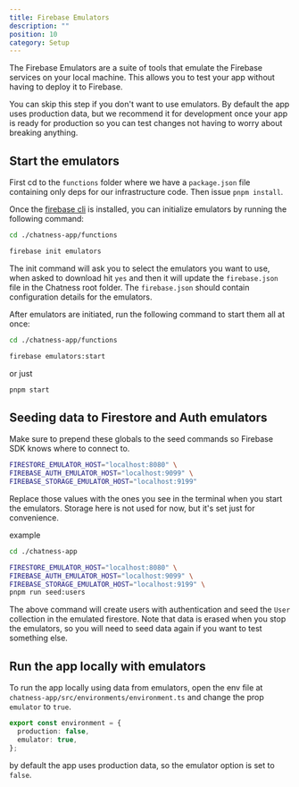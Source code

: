 ```yaml
---
title: Firebase Emulators
description: ""
position: 10
category: Setup
---
```


The Firebase Emulators are a suite of tools that emulate the Firebase services on your local machine. This allows you to test your app without having to deploy it to Firebase.

<alert>
You can skip this step if you don't want to use emulators. By default the app uses production data, but we recommend it for development once your app is ready for production so you can test changes not having to worry about breaking anything.
</alert>

## Start the emulators

First cd to the `functions` folder where we have a `package.json` file containing only deps for our infrastructure code. Then issue `pnpm install`.

Once the [firebase cli](/setup/firebase-install-cli) is installed, you can initialize emulators by running the following command:

```sh
cd ./chatness-app/functions
```

```sh
firebase init emulators
```

The init command will ask you to select the emulators you want to use, when asked to download hit `yes` and then it will update the `firebase.json` file in the Chatness root folder. The `firebase.json` should contain configuration details for the emulators.

After emulators are initiated, run the following command to start them all at once:

```sh
cd ./chatness-app/functions
```

```sh
firebase emulators:start
```

or just

```sh
pnpm start
```

## Seeding data to Firestore and Auth emulators

Make sure to prepend these globals to the seed commands so Firebase SDK knows where to connect to.

```sh
FIRESTORE_EMULATOR_HOST="localhost:8080" \
FIREBASE_AUTH_EMULATOR_HOST="localhost:9099" \
FIREBASE_STORAGE_EMULATOR_HOST="localhost:9199"
```

Replace those values with the ones you see in the terminal when you start the emulators. Storage here is not used for now, but it's set just for convenience.

example

```sh
cd ./chatness-app
```

```sh
FIRESTORE_EMULATOR_HOST="localhost:8080" \
FIREBASE_AUTH_EMULATOR_HOST="localhost:9099" \
FIREBASE_STORAGE_EMULATOR_HOST="localhost:9199" \
pnpm run seed:users
```

The above command will create users with authentication and seed the `User` collection in the emulated firestore. Note that data is erased when you stop the emulators, so you will need to seed data again if you want to test something else.

## Run the app locally with emulators

To run the app locally using data from emulators, open the env file at `chatness-app/src/environments/environment.ts` and change the prop `emulator` to `true`.

```ts
export const environment = {
  production: false,
  emulator: true,
};
```

by default the app uses production data, so the emulator option is set to `false`.
